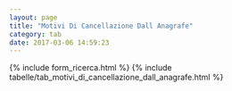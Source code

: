 ```yaml
---
layout: page
title: "Motivi Di Cancellazione Dall Anagrafe"
category: tab
date: 2017-03-06 14:59:23
---
```


{% include form_ricerca.html %}
{% include tabelle/tab_motivi_di_cancellazione_dall_anagrafe.html %}


